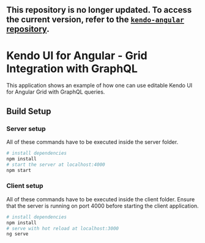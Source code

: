 ##  This repository is no longer updated. To access the current version, refer to the [`kendo-angular` repository](https://github.com/telerik/kendo-angular/tree/master/examples/projects/grid-graphql).

# Kendo UI for Angular - Grid Integration with GraphQL

This application shows an example of how one can use editable Kendo UI for Angular Grid with GraphQL queries.

## Build Setup

### Server setup

All of these commands have to be executed inside the server folder.

```bash
# install dependencies
npm install
# start the server at localhost:4000
npm start
```

### Client setup

All of these commands have to be executed inside the client folder.
Ensure that the server is running on port 4000 before starting the client application.

```bash
# install dependencies
npm install
# serve with hot reload at localhost:3000
ng serve
```
